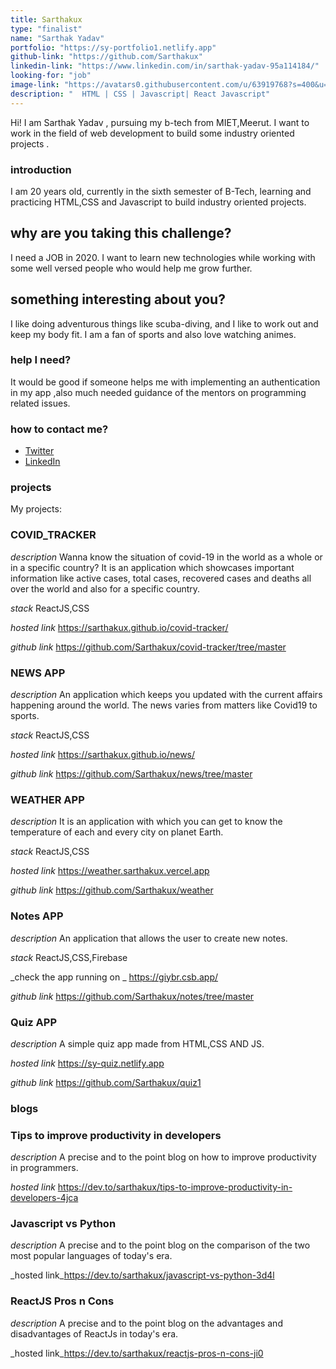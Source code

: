 ```yaml
---
title: Sarthakux
type: "finalist"
name: "Sarthak Yadav"
portfolio: "https://sy-portfolio1.netlify.app"
github-link: "https://github.com/Sarthakux"
linkedin-link: "https://www.linkedin.com/in/sarthak-yadav-95a114184/"
looking-for: "job"
image-link: "https://avatars0.githubusercontent.com/u/63919768?s=400&u=357fe27ec8fba63c7ee25690b09d79d4db0cf73f&v=4"
description: "  HTML | CSS | Javascript| React Javascript"
---
```


Hi! I am Sarthak Yadav , pursuing my b-tech from MIET,Meerut. I want to work in the field of web development to build some industry oriented projects .

### introduction

I am 20 years old, currently in the sixth semester of B-Tech, learning and practicing HTML,CSS and Javascript to build industry oriented projects.

## why are you taking this challenge?

I need a JOB in 2020.
I want to learn new technologies while working with some well versed people who would help me  grow further.

## something interesting about you?

I like doing adventurous things like scuba-diving, and I like to work out and keep my body fit. I am a fan of sports and also love watching
animes.
### help I need?

It would be good if someone helps me with implementing an authentication in my app ,also much needed guidance of the mentors on programming related issues.

### how to contact me?

- [Twitter](https://twitter.com/Sarthak04898364)
- [LinkedIn](https://www.linkedin.com/in/sarthak-yadav-95a114184/)

### projects
My projects:


 ### COVID_TRACKER

 _description_ Wanna know the situation of covid-19 in the world as a whole or in a specific country?
  It is an application which showcases important information like active cases, total cases, recovered cases and deaths all over the world and also for a  specific country.

 _stack_ ReactJS,CSS

 _hosted link_ https://sarthakux.github.io/covid-tracker/


  _github link_ https://github.com/Sarthakux/covid-tracker/tree/master




###  NEWS APP

 _description_ An application which keeps you updated with the current affairs happening around the world. The news varies from matters like Covid19 to sports.

 _stack_ ReactJS,CSS

 _hosted link_ https://sarthakux.github.io/news/


 _github link_ https://github.com/Sarthakux/news/tree/master


### WEATHER APP

 _description_ It is an application with which you can get to know the temperature of each and every city on planet Earth.

_stack_ ReactJS,CSS


 _hosted link_ https://weather.sarthakux.vercel.app


 _github link_ https://github.com/Sarthakux/weather


### Notes APP


 _description_ An application that allows the user to create new notes.


 _stack_ ReactJS,CSS,Firebase


_check the app running on _ https://giybr.csb.app/
 


 _github link_ https://github.com/Sarthakux/notes/tree/master


 ### Quiz APP

 _description_ A simple quiz app made from  HTML,CSS AND JS.


 _hosted link_ https://sy-quiz.netlify.app



_github link_ https://github.com/Sarthakux/quiz1





### blogs

### Tips to improve productivity in developers
_description_ A precise and to the point blog on how to improve productivity in programmers.


_hosted link_ https://dev.to/sarthakux/tips-to-improve-productivity-in-developers-4jca

### Javascript vs Python
_description_ A precise and to the point blog on the comparison of the two most popular languages of today's era.


_hosted link_https://dev.to/sarthakux/javascript-vs-python-3d4l

### ReactJS Pros n Cons

_description_ A precise and to the point blog on the advantages and disadvantages of ReactJs in today's era.


_hosted link_https://dev.to/sarthakux/reactjs-pros-n-cons-ji0